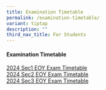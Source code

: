 ```yaml
---
title: Examination Timetable
permalink: /examination-timetable/
variant: tiptap
description: ""
third_nav_title: For Students
---
```

<h4>Examination Timetable</h4>
<p><a href="/files/2024_Sec1_EOY_Exam_Timetable.pdf" rel="noopener nofollow" target="_blank">2024 Sec1 EOY Exam Timetable</a>
<br><a href="/files/2024_Sec2_EOY_Exam_Timetable.pdf" rel="noopener nofollow" target="_blank">2024 Sec2 EOY Exam Timetable</a>
<br><a href="/files/2024_Sec3_EOY_Exam_Timetable.pdf" rel="noopener nofollow" target="_blank">2024 Sec3 EOY Exam Timetable</a>
</p>